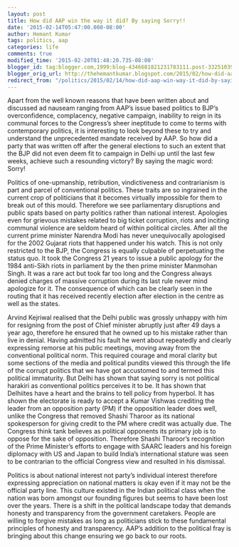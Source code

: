 ```yaml
---
layout: post
title: How did AAP win the way it did? By saying Sorry!!
date: '2015-02-14T05:47:00.000-08:00'
author: Hemant Kumar
tags: politics, aap
categories: life
comments: true
modified_time: '2015-02-20T01:48:20.735-08:00'
blogger_id: tag:blogger.com,1999:blog-4346681821231783111.post-332510392421523154
blogger_orig_url: http://thehemantkumar.blogspot.com/2015/02/how-did-aap-win-way-it-did-by-saying.html
redirect_from: "/politics/2015/02/14/how-did-aap-win-way-it-did-by-saying.html"
---
```


Apart from the well known reasons that have been written about and discussed ad nauseam ranging from AAP’s issue based politics to BJP’s overconfidence, complacency, negative campaign, inability to reign in its communal forces to the Congress’s sheer ineptitude to come to terms with contemporary politics, it is interesting to look beyond these to try and understand the unprecedented mandate received by AAP. So how did a party that was written off after the general elections to such an extent that the BJP did not even deem fit to campaign in Delhi up until the last few weeks, achieve such a resounding victory? By saying the magic word: Sorry!

Politics of one-upmanship, retribution, vindictiveness and contrarianism is part and parcel of conventional politics. These traits are so ingrained in the current crop of politicians that it becomes virtually impossible for them to break out of this mould. Therefore we see parliamentary disruptions and public spats based on party politics rather than national interest. Apologies even for grievous mistakes related to big ticket corruption, riots and inciting communal violence are seldom heard of within political circles. After all the current prime minister Narendra Modi has never unequivocally apologised for the 2002 Gujarat riots that happened under his watch. This is not only restricted to the BJP, the Congress is equally culpable of perpetuating the status quo. It took the Congress 21 years to issue a public apology for the 1984 anti-Sikh riots in parliament by the then prime minister Manmohan Singh. It was a rare act but took far too long and the Congress always denied charges of massive corruption during its last rule never mind apologize for it. The consequence of which can be clearly seen in the routing that it has received recently election after election in the centre as well as the states.

Arvind Kejriwal realised that the Delhi public was grossly unhappy with him for resigning from the post of Chief minister abruptly just after 49 days a year ago, therefore he ensured that he owned up to his mistake rather than live in denial. Having admitted his fault he went about repeatedly and clearly expressing remorse at his public meetings, moving away from the conventional political norm. This required courage and moral clarity but some sections of the media and political pundits viewed this through the life of the corrupt politics that we have got accustomed to and termed this political immaturity. But Delhi has shown that saying sorry is not political harakiri as conventional politics perceives it to be. It has shown that Delhiites have a heart and the brains to tell policy from hyperbol. It has shown the electorate is ready to accept a Kumar Vishwas crediting the leader from an opposition party (PM) if the opposition leader does well, unlike the Congress that removed Shashi Tharoor as its national spokesperson for giving credit to the PM where credit was actually due. The Congress think tank believes as political opponents its primary job is to oppose for the sake of opposition. Therefore Shashi Tharoor’s recognition of the Prime Minister’s efforts to engage with SAARC leaders and his foreign diplomacy with US and Japan to build India’s international stature was seen to be contrarian to the official Congress view and resulted in his dismissal.

Politics is about national interest not party’s individual interest therefore expressing appreciation on national matters is okay even if it may not be the official party line. This culture existed in the Indian political class when the nation was born amongst our founding figures but seems to have been lost over the years. There is a shift in the political landscape today that demands honesty and transparency from the government caretakers. People are willing to forgive mistakes as long as politicians stick to these fundamental principles of honesty and transparency. AAP’s addition to the political fray is bringing about this change ensuring we go back to our roots.
